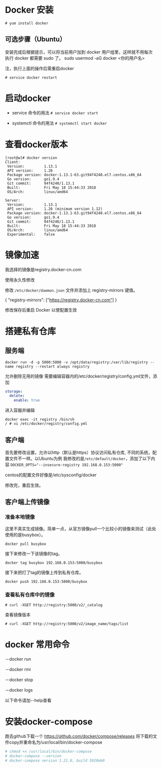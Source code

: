 # Docker 安装

`# yum install docker`

## 可选步骤（Ubuntu）

安装完成后根据提示，可以将当前用户加到 docker 用户组里，这样就不用每次
执行 docker 都需要 sudo 了。
sudo usermod -aG docker <你的用户名>

注，执行上面的操作后需重启docker

`# service docker restart`


# 启动docker
- service 命令的用法
`# service docker start`

- systemctl 命令的用法
`# systemctl start docker`

# 查看docker版本

```
[root@w]# docker version
Client:
 Version:         1.13.1
 API version:     1.26
 Package version: docker-1.13.1-63.git94f4240.el7.centos.x86_64
 Go version:      go1.9.4
 Git commit:      94f4240/1.13.1
 Built:           Fri May 18 15:44:33 2018
 OS/Arch:         linux/amd64

Server:
 Version:         1.13.1
 API version:     1.26 (minimum version 1.12)
 Package version: docker-1.13.1-63.git94f4240.el7.centos.x86_64
 Go version:      go1.9.4
 Git commit:      94f4240/1.13.1
 Built:           Fri May 18 15:44:33 2018
 OS/Arch:         linux/amd64
 Experimental:    false

```

# 镜像加速

我选择的镜像是registry.docker-cn.com

使用永久性修改

修改 `/etc/docker/daemon.json` 文件并添加上 registry-mirrors 键值。

{
  "registry-mirrors": ["https://registry.docker-cn.com"]
}

修改保存后重启 Docker 以使配置生效

# 搭建私有仓库

## 服务端

```
docker run -d -p 5000:5000 -v /opt/data/registry:/var/lib/registry --name registry --restart always registry
```
允许删除无用的镜像
需要编辑容器内的/etc/docker/registry/config.yml文件，添加

```yml
storage:
  delete: 
    enable: true
```
进入容器并编辑
```
docker exec -it registry /bin/sh
/ # vi /etc/docker/registry/config.yml
```

## 客户端

首先要修改设置，允许以http（默认是https）协议访问私有仓库, 不同的系统，配置文件不一样。以Ubuntu为例
我修改的是`/etc/default/docker`，添加了以下内容
`DOCKER_OPTS="--insecure-registry 192.168.0.153:5000"`

centos的配置文件好像是/etc/sysconfig/docker

修改完，重启生效。

## 客户端上传镜像

### 准备本地镜像

这里不真实生成镜像。简单一点，从官方镜像pull一个比较小的镜像来测试（此处使用的是busybox）。

`docker pull busybox`

接下来修改一下该镜像的tag。

`docker tag busybox 192.168.0.153:5000/busybox`

接下来把打了tag的镜像上传到私有仓库。

`docker push 192.168.0.153:5000/busybox`

### 查看私有仓库中的镜像

`# curl -XGET http://registry:5000/v2/_catalog`

查看镜像版本

`# curl -XGET http://registry:5000/v2/image_name/tags/list`

# docker 常用命令

－docker run

－docker rmi

－docker stop

－docker logs

以下命令请加--help查看

# 安装docker-compose
跑去github下载一个
https://github.com/docker/compose/releases
将下载的文件copy并重命名为/usr/local/bin/docker-compose

```sh
# chmod +x /usr/local/bin/docker-compose
# docker-compose --version
# docker-compose version 1.21.0, build 5920eb0
```
